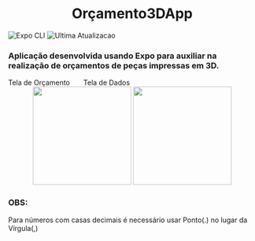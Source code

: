 <h1 align="center"> Orçamento3DApp </h1>

![Expo CLI](https://img.shields.io/badge/Expo-0.6.2-lightgrey)
![Ultima Atualizacao](https://img.shields.io/badge/realease%20date%3A-december%202022-orange)

<h3>Aplicação desenvolvida usando Expo para auxiliar na realização de orçamentos de peças impressas em 3D.</h3>

<div>
Tela de Orçamento &#160 &#160 &#160      
Tela de Dados
</div>
                                          
<div align="center" >
<img src="https://user-images.githubusercontent.com/28853497/224380304-ecc6f5e3-0657-4328-ad02-4b6258a75c9c.jpeg" width="200" />  
<img src="https://user-images.githubusercontent.com/28853497/224381317-a5a7378e-d994-4ad4-ae4f-aafe06b2703b.jpeg" width="200"/>
</div>

<h3>OBS: </h3>Para números com casas decimais é necessário usar Ponto(.) no lugar da Vírgula(,)
